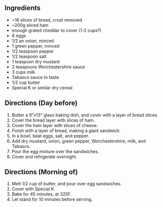 ## Ingredients
- ~16 slices of bread, crust removed
- ~200g sliced ham
- enough grated cheddar to cover (1-2 cups?)
- 6 eggs
- 1/2 an onion, minced
- 1 green pepper, minced
- 1/2 teaspoon pepper
- 1/2 teaspoon salt
- 1 teaspoon dry mustard
- 2 teaspoons Worchestershire sauce
- 3 cups milk
- Tabasco sauce to taste
- 1/2 cup butter
- Special K or similar dry cereal

## Directions (Day before)
1. Butter a 9"x13" glass baking dish, and cover with a layer of bread slices.
1. Cover the bread layer with slices of ham.
1. Cover the ham layer with slices of cheese.
1. Finish with a layer of bread, making a giant sandwich.
1. In a bowl, beat eggs, salt, and pepper.
1. Add dry mustard, onion, green pepper, Worchestershire, milk, and Tabasco.
1. Pour the egg mixture over the sandwiches.
1. Cover and refrigerate overnight.

## Directions (Morning of)
1. Melt 1/2 cup of butter, and pour over egg sandwiches.
1. Cover with Special K.
1. Bake for 45 minutes, at 325F.
1. Let stand for 10 minutes before serving.
